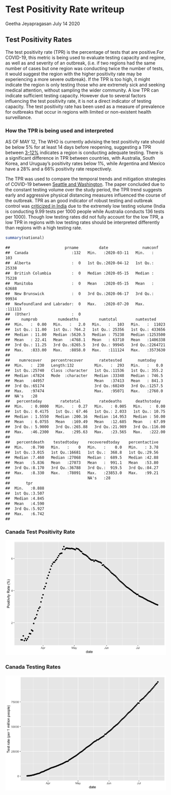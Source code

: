 Test Positivity Rate writeup
================
Geetha Jeyapragasan
July 14 2020

## Test Positivity Rates

The test positivity rate (TPR) is the percentage of tests that are
positive.For COVID-19, this metric is being used to evaluate testing
capacity and regime, as well as and severity of an outbreak, (i.e. if
two regions had the same number of cases but one region was conducting
twice the number of tests, it would suggest the region with the higher
positivity rate may be experiencing a more severe outbreak). If the TPR
is too high, it might indicate the region is only testing those who are
extremely sick and seeking medical attention, without sampling the wider
community. A low TPR can indicate sufficient testing capacity. However
due to several factors influencing the test positivity rate, it is not a
direct indicator of testing capacity. The test positivity rate has been
used as a measure of prevalence for outbreaks that occur in regions with
limited or non-existent health surveillance.

### How the TPR is being used and interpreted

AS OF MAY 12, The WHO is currently advising the test positivity rate
should be below 5% for at least 14 days before reopening, suggesting a
TPR between
[3-12%](https://www.who.int/news-room/commentaries/detail/advice-on-the-use-of-point-of-care-immunodiagnostic-tests-for-covid-19)
indicates a region is conducting adequate testing. There is a
significant difference in TPR between countries, with Australia, South
Korea, and Uruguay’s positivity rates below 1%, while Argentina and
Mexico have a 28% and a 66% positivity rate respectively.

The TPR was used to compare the temporal trends and mitigation
strategies of COVID-19 between [Seattle and
Washington](https://jamanetwork.com/journals/jama/fullarticle/2766035).
The paper concluded due to the constant testing volume over the study
period, the TPR trend suggests early and aggressive physical distancing
measures influenced the course of the outbreak. TPR as an good indicator
of robust testing and outbreak control was [criticized in
India](https://thewire.in/health/india-covid-19-testing-contradiction-rate)
due to the extremely low testing volume (India is conducting 9.99 tests
per 1000 people while Australia conducts 136 tests per 1000). Though low
testing rates did not fully account for the low TPR, a low TPR in
regions with low testing rates should be interpreted differently than
regions with a high testing rate.

``` r
summary(national)
```

    ##                        prname         date               numconf      
    ##  Canada                   :132   Min.   :2020-03-11   Min.   :   103  
    ##  Alberta                  :  0   1st Qu.:2020-04-12   1st Qu.: 25338  
    ##  British Columbia         :  0   Median :2020-05-15   Median : 75228  
    ##  Manitoba                 :  0   Mean   :2020-05-15   Mean   : 63688  
    ##  New Brunswick            :  0   3rd Qu.:2020-06-17   3rd Qu.: 99934  
    ##  Newfoundland and Labrador:  0   Max.   :2020-07-20   Max.   :111113  
    ##  (Other)                  :  0                                        
    ##     numprob         numdeaths         numtotal        numtested      
    ##  Min.   :  0.00   Min.   :   2.0   Min.   :   103   Min.   :  11023  
    ##  1st Qu.: 11.00   1st Qu.: 764.2   1st Qu.: 25356   1st Qu.: 433656  
    ##  Median : 11.00   Median :5620.5   Median : 75238   Median :1253500  
    ##  Mean   : 22.41   Mean   :4768.1   Mean   : 63710   Mean   :1406338  
    ##  3rd Qu.: 11.25   3rd Qu.:8265.5   3rd Qu.: 99945   3rd Qu.:2264721  
    ##  Max.   :833.00   Max.   :8858.0   Max.   :111124   Max.   :3573630  
    ##                                                                      
    ##    numrecover    percentrecover       ratetested       numtoday     
    ##  Min.   :  230   Length:132         Min.   :  293   Min.   :   0.0  
    ##  1st Qu.:25740   Class :character   1st Qu.:11536   1st Qu.: 355.2  
    ##  Median :47824   Mode  :character   Median :33348   Median : 746.5  
    ##  Mean   :44957                      Mean   :37413   Mean   : 841.3  
    ##  3rd Qu.:65174                      3rd Qu.:60249   3rd Qu.:1257.5  
    ##  Max.   :97474                      Max.   :95071   Max.   :2760.0  
    ##  NA's   :28                                                         
    ##   percentoday        ratetotal        ratedeaths      deathstoday    
    ##  Min.   : 0.0000   Min.   :  0.27   Min.   : 0.005   Min.   :  0.00  
    ##  1st Qu.: 0.4175   1st Qu.: 67.46   1st Qu.: 2.033   1st Qu.: 10.75  
    ##  Median : 1.5550   Median :200.16   Median :14.953   Median : 50.00  
    ##  Mean   : 6.0755   Mean   :169.49   Mean   :12.685   Mean   : 67.09  
    ##  3rd Qu.: 5.9000   3rd Qu.:265.88   3rd Qu.:21.989   3rd Qu.:116.00  
    ##  Max.   :46.2300   Max.   :295.63   Max.   :23.565   Max.   :222.00  
    ##                                                                      
    ##   percentdeath    testedtoday    recoveredtoday    percentactive  
    ##  Min.   :0.790   Min.   :    0   Min.   :    0.0   Min.   : 3.78  
    ##  1st Qu.:3.015   1st Qu.:16681   1st Qu.:  368.8   1st Qu.:29.56  
    ##  Median :7.460   Median :27068   Median :  689.5   Median :42.88  
    ##  Mean   :5.836   Mean   :27073   Mean   :  991.1   Mean   :53.80  
    ##  3rd Qu.:8.170   3rd Qu.:36788   3rd Qu.:  919.5   3rd Qu.:84.27  
    ##  Max.   :8.330   Max.   :78091   Max.   :23853.0   Max.   :99.21  
    ##                                  NA's   :28                       
    ##       tpr       
    ##  Min.   :0.888  
    ##  1st Qu.:3.507  
    ##  Median :4.845  
    ##  Mean   :4.590  
    ##  3rd Qu.:5.927  
    ##  Max.   :6.742  
    ## 

### Canada Test Positivity Rate

![](Writeup_files/figure-gfm/tpr-1.png)<!-- -->

### Canada Testing Rates

![](Writeup_files/figure-gfm/pressure-1.png)<!-- -->

